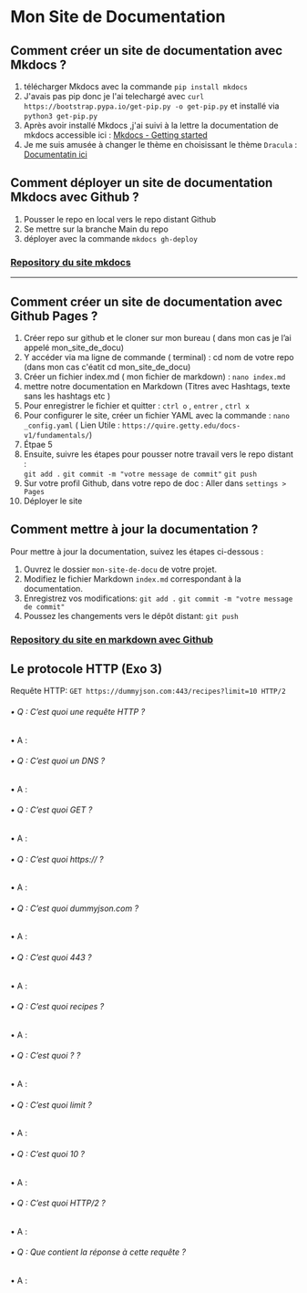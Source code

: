 # Mon Site de Documentation

## Comment créer un site de documentation avec Mkdocs ?

1. télécharger Mkdocs avec la commande `pip install mkdocs`
2. J'avais pas pip donc je l'ai telechargé avec  `curl https://bootstrap.pypa.io/get-pip.py -o get-pip.py` et installé via `python3 get-pip.py`
3. Après avoir installé Mkdocs ,j'ai suivi à la lettre la documentation de mkdocs accessible ici : [Mkdocs - Getting started](https://www.mkdocs.org/getting-started/)
4. Je me suis amusée à changer le thème en choisissant le thème `Dracula` : [Documentatin ici](https://draculatheme.com/mkdocs)

## Comment déployer un site de documentation Mkdocs avec Github ?
1. Pousser le repo en local vers le repo distant Github
2. Se mettre sur la branche Main du repo 
3. déployer avec la commande `mkdocs gh-deploy`

### [Repository du site mkdocs](https://github.com/elhayanich/chay_docu)

---------------------------------------------------------------


## Comment créer un site de documentation avec Github Pages ?

1. Créer repo sur github et le cloner  sur mon bureau ( dans mon cas je l’ai appelé mon_site_de_docu)
2. Y accéder via ma ligne de commande ( terminal) : cd nom de votre repo (dans mon cas c'éatit cd mon_site_de_docu)
3. Créer un fichier index.md ( mon fichier de markdown) : `nano index.md`
4. mettre notre documentation en Markdown (Titres avec Hashtags, texte sans les hashtags etc )
5. Pour enregistrer le fichier et quitter : `ctrl o` , `entrer` , `ctrl x`
6. Pour configurer le site, créer un fichier YAML avec la commande : `nano _config.yaml`
( Lien Utile : `https://quire.getty.edu/docs-v1/fundamentals/`) 
7. Étpae 5
8. Ensuite, suivre les étapes pour pousser notre travail vers le repo distant :  
`git add .` 
`git commit -m "votre message de commit"`
`git push` 
9. Sur votre profil Github, dans votre repo de doc : Aller dans `settings > Pages`
10. Déployer le site


## Comment mettre à jour la documentation ?

Pour mettre à jour la documentation, suivez les étapes ci-dessous :

1. Ouvrez le dossier `mon-site-de-docu` de votre projet.
2. Modifiez le fichier Markdown `index.md` correspondant à la documentation.
3. Enregistrez vos modifications:  `git add .` `git commit -m "votre message de commit"`
4. Poussez les changements vers le dépôt distant: `git push` 

### [Repository du site en  markdown avec Github](https://github.com/elhayanich/mon-site-de-docu)


## Le protocole HTTP (Exo 3) 

Requête HTTP: `GET https://dummyjson.com:443/recipes?limit=10 HTTP/2`

###### • Q : C’est quoi une requête HTTP ?
• A : 
###### • Q : C’est quoi un DNS ?
• A : 
###### • Q : C’est quoi GET ?
• A : 
###### • Q : C’est quoi https:// ?
• A : 
###### • Q : C’est quoi dummyjson.com ?
• A : 
###### • Q : C’est quoi 443 ?
• A : 
###### • Q : C’est quoi recipes ?
• A : 
###### • Q : C’est quoi ? ?
• A : 
###### • Q : C’est quoi limit ?
• A : 
###### • Q : C’est quoi 10 ?
• A : 
###### • Q : C’est quoi HTTP/2 ?
• A : 
###### • Q : Que contient la réponse à cette requête ?
• A : 
